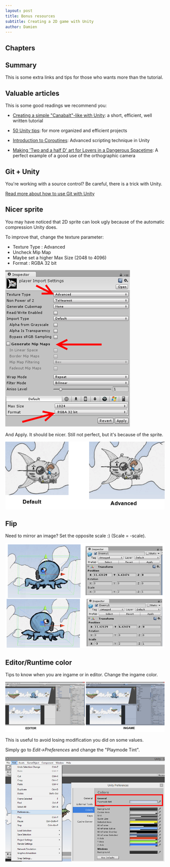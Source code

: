 ```yaml
---
layout: post
title: Bonus resources
subtitle: Creating a 2D game with Unity
author: Damien
---
```


## Chapters

<Sommaire ici>

## Summary

This is some extra links and tips for those who wants more than the tutorial.

## Valuable articles

This is some good readings we recommend you:

- [Creating a simple "Canabalt"-like with Unity](http://catlikecoding.com/unity/tutorials/runner/): a short, efficient, well written tutorial

- [50 Unity tips](http://devmag.org.za/2012/07/12/50-tips-for-working-with-unity-best-practices/): for more organized and efficient projects 

- [Introduction to Coroutines](http://unitypatterns.com/introduction-to-coroutines/): Advanced scripting technique in Unity

- [Making 'Two and a half D' art for Lovers in a Dangerous Spacetime](http://www.gamasutra.com/blogs/MattHammill/20130206/186138/Making_Two_and_a_half_D_art_for_Lovers_in_a_Dangerous_Spacetime.php): A perfect example of a good use of the orthographic camera


## Git + Unity

You're working with a source control? Be careful, there is a trick with Unity.

[Read more about how to use Git with Unity](http://dmayance.com/git-and-unity-projects/)

## Nicer sprite

You may have noticed that 2D sprite can look ugly because of the automatic compression Unity does.

To improve that, change the texture parameter:

- Texture Type : Advanced
- Uncheck Mip Map
- Maybe set a higher Max Size (2048 to 4096)
- Format : RGBA 32 bit

[ ![texture settings][texture_settings]][texture_settings]

And Apply. It should be nicer. Still not perfect, but it's because of the sprite.

[ ![quality][quality_result]][quality_result]

## Flip

Need to mirror an image?
Set the opposite scale :) (Scale = -scale).

[ ![Flip][flip]][flip]

## Editor/Runtime color

Tips to know when you are ingame or in editor. Change the ingame color. 

[ ![Ingame/Editor different colors][color]][color]

This is useful to avoid losing modification you did on some values. 

Simply go to _Edit->Preferences_ and change the "Playmode Tint".

[ ![Playmode tint location][preferences_color]][preferences_color]






[texture_settings]: ./texture_settings.png

[quality_result]: ./quality_result.png

[flip]: ./flip.png

[color]: ./color.png

[preferences_color]: ./preferences_color.png

[camera_iso]: ./camera_iso.png